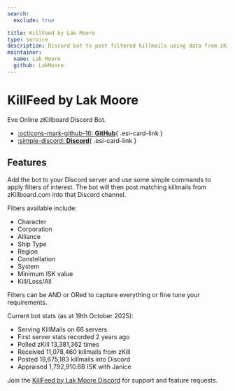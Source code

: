 ```yaml
---
search:
  exclude: true

title: KillFeed by Lak Moore
type: service
description: Discord bot to post filtered killmails using data from zKillboard.
maintainer:
  name: Lak Moore
  github: LakMoore
---
```


# KillFeed by Lak Moore

Eve Online zKillboard Discord Bot.

<div class="grid cards" markdown>

- [:octicons-mark-github-16: __GitHub__](https://github.com/LakMoore/KillFeed){ .esi-card-link }
- [:simple-discord: __Discord__](https://discord.gg/m4pyj2q8X9){ .esi-card-link }

</div>

## Features

Add the bot to your Discord server and use some simple commands to apply filters of interest.  The bot will then post matching killmails from zKillboard.com into that Discord channel.

Filters available include:
 - Character
 - Corporation
 - Alliance
 - Ship Type
 - Region
 - Constellation
 - System
 - Minimum ISK value
 - Kill/Loss/All

Filters can be AND or ORed to capture everything or fine tune your requirements.

Current bot stats (as at 19th October 2025):
 - Serving KillMails on 66 servers.
 - First server stats recorded 2 years ago
 - Polled zKill 13,381,362 times
 - Received 11,078,460 killmails from zKill
 - Posted 19,675,183 killmails into Discord
 - Appraised 1,792,910.6B ISK with Janice

Join the [KillFeed by Lak Moore Discord](https://discord.gg/m4pyj2q8X9) for support and feature requests.
